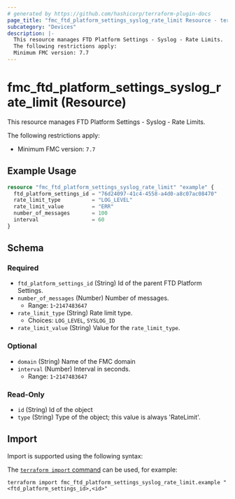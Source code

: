 ```yaml
---
# generated by https://github.com/hashicorp/terraform-plugin-docs
page_title: "fmc_ftd_platform_settings_syslog_rate_limit Resource - terraform-provider-fmc"
subcategory: "Devices"
description: |-
  This resource manages FTD Platform Settings - Syslog - Rate Limits.
  The following restrictions apply:
  Minimum FMC version: 7.7
---
```


# fmc_ftd_platform_settings_syslog_rate_limit (Resource)

This resource manages FTD Platform Settings - Syslog - Rate Limits.

The following restrictions apply:
  - Minimum FMC version: `7.7`

## Example Usage

```terraform
resource "fmc_ftd_platform_settings_syslog_rate_limit" "example" {
  ftd_platform_settings_id = "76d24097-41c4-4558-a4d0-a8c07ac08470"
  rate_limit_type          = "LOG_LEVEL"
  rate_limit_value         = "ERR"
  number_of_messages       = 100
  interval                 = 60
}
```

<!-- schema generated by tfplugindocs -->
## Schema

### Required

- `ftd_platform_settings_id` (String) Id of the parent FTD Platform Settings.
- `number_of_messages` (Number) Number of messages.
  - Range: `1`-`2147483647`
- `rate_limit_type` (String) Rate limit type.
  - Choices: `LOG_LEVEL`, `SYSLOG_ID`
- `rate_limit_value` (String) Value for the `rate_limit_type`.

### Optional

- `domain` (String) Name of the FMC domain
- `interval` (Number) Interval in seconds.
  - Range: `1`-`2147483647`

### Read-Only

- `id` (String) Id of the object
- `type` (String) Type of the object; this value is always 'RateLimit'.

## Import

Import is supported using the following syntax:

The [`terraform import` command](https://developer.hashicorp.com/terraform/cli/commands/import) can be used, for example:

```shell
terraform import fmc_ftd_platform_settings_syslog_rate_limit.example "<ftd_platform_settings_id>,<id>"
```
